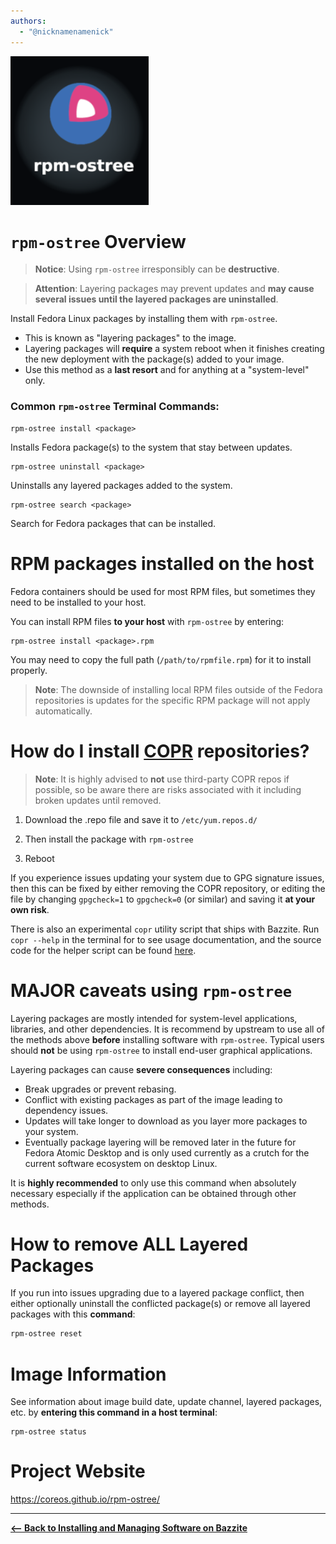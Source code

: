 ```yaml
---
authors:
  - "@nicknamenamenick"
---
```


<!-- ANCHOR: METADATA -->
<!--{"url_discourse": "https://universal-blue.discourse.group/docs?topic=2642", "fetched_at": "2024-09-03 16:43:05.295995+00:00"}-->
<!-- ANCHOR_END: METADATA -->

![rpm-ostree|500x500, 30%](../img/rpm-ostree.png)

# `rpm-ostree` Overview

> **Notice**: Using `rpm-ostree` irresponsibly can be **destructive**.

> **Attention**: Layering packages may prevent updates and **may cause several issues until the layered packages are uninstalled**.

Install Fedora Linux packages by installing them with `rpm-ostree`.

- This is known as "layering packages" to the image.
- Layering packages will **require** a system reboot when it finishes creating the new deployment with the package(s) added to your image.
- Use this method as a **last resort** and for anything at a "system-level" only.

### Common `rpm-ostree` Terminal Commands:

```
rpm-ostree install <package>
```

Installs Fedora package(s) to the system that stay between updates.

```
rpm-ostree uninstall <package>
```

Uninstalls any layered packages added to the system.

```
rpm-ostree search <package>
```

Search for Fedora packages that can be installed.

# RPM packages installed on the host

Fedora containers should be used for most RPM files, but sometimes they need to be installed to your host.

You can install RPM files **to your host** with `rpm-ostree` by entering:

```
rpm-ostree install <package>.rpm
```

You may need to copy the full path (`/path/to/rpmfile.rpm`) for it to install properly.

> **Note**: The downside of installing local RPM files outside of the Fedora repositories is updates for the specific RPM package will not apply automatically.

# How do I install [COPR](https://copr.fedorainfracloud.org) repositories?

> **Note**: It is highly advised to **not** use third-party COPR repos if possible, so be aware there are risks associated with it including broken updates until removed.

1. Download the .repo file and save it to `/etc/yum.repos.d/`

2. Then install the package with `rpm-ostree`

3. Reboot

If you experience issues updating your system due to GPG signature issues, then this can be fixed by either removing the COPR repository, or editing the file by changing `gpgcheck=1` to `gpgcheck=0` (or similar) and saving it **at your own risk**.

There is also an experimental `copr` utility script that ships with Bazzite. Run `copr --help` in the terminal for to see usage documentation, and the source code for the helper script can be found [here](https://github.com/ublue-os/COPR-command).

# **MAJOR** caveats using `rpm-ostree`

Layering packages are mostly intended for system-level applications, libraries, and other dependencies. It is recommend by upstream to use all of the methods above **before** installing software with `rpm-ostree`. Typical users should **not** be using `rpm-ostree` to install end-user graphical applications.

Layering packages can cause **severe consequences** including:

- Break upgrades or prevent rebasing.
- Conflict with existing packages as part of the image leading to dependency issues.
- Updates will take longer to download as you layer more packages to your system.
- Eventually package layering will be removed later in the future for Fedora Atomic Desktop and is only used currently as a crutch for the current software ecosystem on desktop Linux.

It is **highly recommended** to only use this command when absolutely necessary especially if the application can be obtained through other methods.

# How to remove **ALL** Layered Packages

If you run into issues upgrading due to a layered package conflict, then either optionally uninstall the conflicted package(s) or remove all layered packages with this **command**:

```bash
rpm-ostree reset
```

# Image Information

See information about image build date, update channel, layered packages, etc. by **entering this command in a host terminal**:

```command
rpm-ostree status
```

# Project Website

https://coreos.github.io/rpm-ostree/

<hr>

[**<-- Back to Installing and Managing Software on Bazzite**](./index.md)
